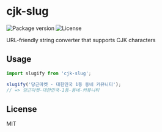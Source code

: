 # cjk-slug

![Package version](https://img.shields.io/npm/v/cjk-slug)
![License](https://img.shields.io/npm/l/cjk-slug)

URL-friendly string converter that supports CJK characters

## Usage

```js
import slugify from 'cjk-slug';

slugify('당근마켓 - 대한민국 1등 동네 커뮤니티');
// => 당근마켓-대한민국-1등-동네-커뮤니티
```

## License

MIT
